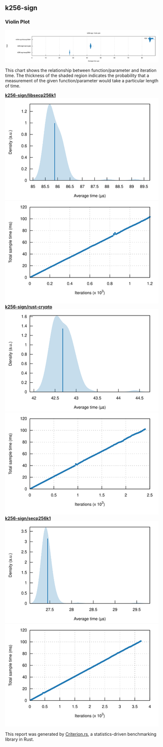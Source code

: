 ## k256-sign

### Violin Plot

[![Violin Plot](violin.svg)](violin.svg)

This chart shows the relationship between function/parameter and iteration time. The thickness of the shaded
region indicates the probability that a measurement of the given function/parameter would take a particular
length of time.

[**k256-sign/libsecp256k1**](../../k256-sign/libsecp256k1/report/index.md)[![PDF of Slope](../../k256-sign/libsecp256k1/report/pdf_small.svg)](../../k256-sign/libsecp256k1/report/pdf.svg)[![Regression](../../k256-sign/libsecp256k1/report/regression_small.svg)](../../k256-sign/libsecp256k1/report/regression.svg)[**k256-sign/rust-crypto**](../../k256-sign/rust-crypto/report/index.md)[![PDF of Slope](../../k256-sign/rust-crypto/report/pdf_small.svg)](../../k256-sign/rust-crypto/report/pdf.svg)[![Regression](../../k256-sign/rust-crypto/report/regression_small.svg)](../../k256-sign/rust-crypto/report/regression.svg)[**k256-sign/secp256k1**](../../k256-sign/secp256k1/report/index.md)[![PDF of Slope](../../k256-sign/secp256k1/report/pdf_small.svg)](../../k256-sign/secp256k1/report/pdf.svg)[![Regression](../../k256-sign/secp256k1/report/regression_small.svg)](../../k256-sign/secp256k1/report/regression.svg)

This report was generated by
[Criterion.rs](https://github.com/bheisler/criterion.rs), a statistics-driven benchmarking
library in Rust.

